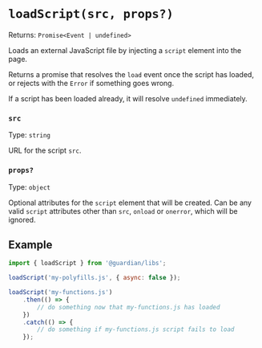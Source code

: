 # `loadScript(src, props?)`

Returns: `Promise<Event | undefined>`

Loads an external JavaScript file by injecting a `script` element into the page.

Returns a promise that resolves the `load` event once the script has loaded, or rejects with the `Error` if something goes wrong.

If a script has been loaded already, it will resolve `undefined` immediately.

### `src`

Type: `string`

URL for the script `src`.

### `props?`

Type: `object`

Optional attributes for the `script` element that will be created. Can be any valid `script` attributes other than `src`, `onload` or `onerror`, which will be ignored.

## Example

```js
import { loadScript } from '@guardian/libs';

loadScript('my-polyfills.js', { async: false });

loadScript('my-functions.js')
	.then(() => {
		// do something now that my-functions.js has loaded
	})
	.catch(() => {
		// do something if my-functions.js script fails to load
	});
```
